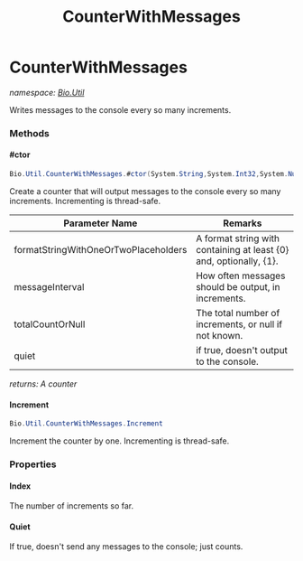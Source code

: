 ﻿---
title: CounterWithMessages
---

# CounterWithMessages
_namespace: [Bio.Util](N-Bio.Util.html)_

Writes messages to the console every so many increments.

### Methods

#### #ctor
```csharp
Bio.Util.CounterWithMessages.#ctor(System.String,System.Int32,System.Nullable{System.Int32},System.Boolean)
```
Create a counter that will output messages to the console every so many increments. Incrementing is thread-safe.

|Parameter Name|Remarks|
|--------------|-------|
|formatStringWithOneOrTwoPlaceholders|A format string with containing at least {0} and, optionally, {1}.|
|messageInterval|How often messages should be output, in increments.|
|totalCountOrNull|The total number of increments, or null if not known.|
|quiet|if true, doesn't output to the console.|

_returns: A counter_

#### Increment
```csharp
Bio.Util.CounterWithMessages.Increment
```
Increment the counter by one. Incrementing is thread-safe.



### Properties

#### Index
The number of increments so far.
#### Quiet
If true, doesn't send any messages to the console; just counts.

